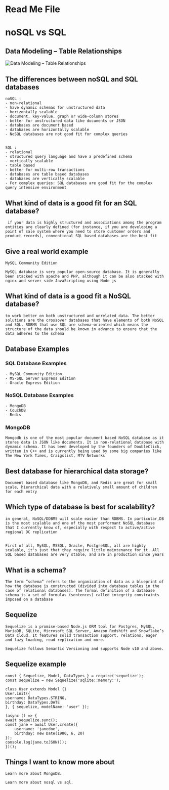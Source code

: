 # Read Me File

# noSQL vs SQL

## Data Modeling – Table Relationships

![Data Modeling – Table Relationships](https://www.essentialsql.com/wp-content/uploads/2014/06/DataModel-Relations1.png)

## The differences between noSQL and SQL databases

    noSQL :
    - non-relational
    - have dynamic schemas for unstructured data
    - horizontally scalable
    - document, key-value, graph or wide-column stores
    - better for unstructured data like documents or JSON
    - databases are document based
    - databases are horizontally scalable
    - NoSQL databases are not good fit for complex queries

##

    SQL :
    - relational 
    - structured query language and have a predefined schema
    - vertically scalable 
    - table based 
    - better for multi-row transactions 
    - databases are table based databases
    - databases are vertically scalable 
    - For complex queries: SQL databases are good fit for the complex query intensive environment

## What kind of data is a good fit for an SQL database?

     if your data is highly structured and associations among the program entities are clearly defined (for instance, if you are developing a point of sale system where you need to store customer orders and product records), conventional SQL based databases are the best fit

## Give a real world example

    MySQL Community Edition

    MySQL database is very popular open-source database. It is generally been stacked with apache and PHP, although it can be also stacked with nginx and server side JavaScripting using Node js

## What kind of data is a good fit a NoSQL database?

    to work better on both unstructured and unrelated data. The better solutions are the crossover databases that have elements of both NoSQL and SQL. RDBMS that use SQL are schema–oriented which means the structure of the data should be known in advance to ensure that the data adheres to the schema

## Database Examples

### SQL Database Examples

    - MySQL Community Edition
    - MS-SQL Server Express Edition
    - Oracle Express Edition

### NoSQL Database Examples

    - MongoDB
    - CouchDB
    - Redis

### MongoDB

    Mongodb is one of the most popular document based NoSQL database as it stores data in JSON like documents. It is non-relational database with dynamic schema. It has been developed by the founders of DoubleClick, written in C++ and is currently being used by some big companies like The New York Times, Craigslist, MTV Networks

## Best database for hierarchical data storage?

    Document based database like MongoDB, and Redis are great for small scale, hierarchical data with a relatively small amount of children for each entry

## Which type of database is best for scalability?

    in general, NoSQL/DDBMS will scale easier than RDBMS. In particular,DB is the most scalable and one of the most performant NoSQL database that I currently know of, especially with respect to active/active regional DC replication

##

    First of all, MySQL, MSSQL, Oracle, PostgreSQL, all are highly scalable, it's just that they require little maintenance for it. All SQL based databases are very stable, and are in production since years

## What is a schema?

    The term “schema” refers to the organization of data as a blueprint of how the database is constructed (divided into database tables in the case of relational databases). The formal definition of a database schema is a set of formulas (sentences) called integrity constraints imposed on a database

## Sequelize

    Sequelize is a promise-based Node.js ORM tool for Postgres, MySQL, MariaDB, SQLite, Microsoft SQL Server, Amazon Redshift and Snowflake’s Data Cloud. It features solid transaction support, relations, eager and lazy loading, read replication and more.

    Sequelize follows Semantic Versioning and supports Node v10 and above.

## Sequelize example

    const { Sequelize, Model, DataTypes } = require('sequelize');
    const sequelize = new Sequelize('sqlite::memory:');

    class User extends Model {}
    User.init({
    username: DataTypes.STRING,
    birthday: DataTypes.DATE
    }, { sequelize, modelName: 'user' });

    (async () => {
    await sequelize.sync();
    const jane = await User.create({
        username: 'janedoe',
        birthday: new Date(1980, 6, 20)
    });
    console.log(jane.toJSON());
    })();

## Things I want to know more about

    Learn more about MongoDB.

    Learn more about nosql vs sql.
